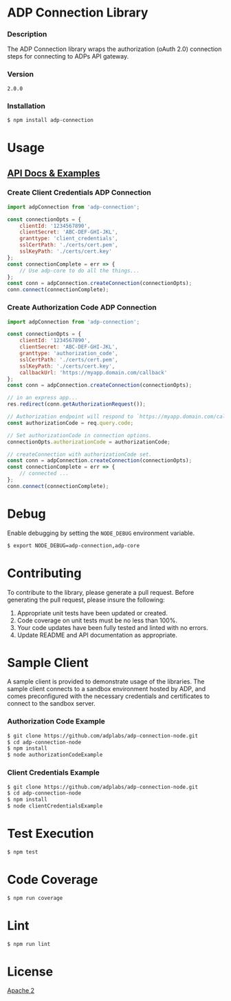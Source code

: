 # ADP Connection Library

### Description
The ADP Connection library wraps the authorization (oAuth 2.0) connection steps for connecting to ADPs API gateway.

### Version
`2.0.0`

### Installation
```sh
$ npm install adp-connection
```

# Usage 
## [API Docs & Examples](docs)

### Create Client Credentials ADP Connection
```js
import adpConnection from 'adp-connection';

const connectionOpts = {
    clientId: '1234567890',
    clientSecret: 'ABC-DEF-GHI-JKL',
    granttype: 'client_credentials',
    sslCertPath: './certs/cert.pem',
    sslKeyPath: './certs/cert.key'
};
const connectionComplete = err => {
    // Use adp-core to do all the things...
};
const conn = adpConnection.createConnection(connectionOpts);
conn.connect(connectionComplete);
```

### Create Authorization Code ADP Connection

```js
import adpConnection from 'adp-connection';

const connectionOpts = {
    clientId: '1234567890',
    clientSecret: 'ABC-DEF-GHI-JKL',
    granttype: 'authorization_code',
    sslCertPath: './certs/cert.pem',
    sslKeyPath: './certs/cert.key',
    callbackUrl: 'https://myapp.domain.com/callback'
};
const conn = adpConnection.createConnection(connectionOpts);

// in an express app...
res.redirect(conn.getAuthorizationRequest());

// Authorization endpoint will respond to `https://myapp.domain.com/callback` with `code` query parameter
const authorizationCode = req.query.code;

// Set authorizationCode in connection options. 
connectionOpts.authorizationCode = authorizationCode;

// createConnection with authorizationCode set.
const conn = adpConnection.createConnection(connectionOpts);
const connectionComplete = err => {
    // connected ...
};
conn.connect(connectionComplete);
```

# Debug
Enable debugging by setting the `NODE_DEBUG` environment variable.

```sh
$ export NODE_DEBUG=adp-connection,adp-core
```

# Contributing
To contribute to the library, please generate a pull request. Before generating the pull request, please insure the following:
1. Appropriate unit tests have been updated or created.
2. Code coverage on unit tests must be no less than 100%.
3. Your code updates have been fully tested and linted with no errors. 
4. Update README and API documentation as appropriate.

# Sample Client
A sample client is provided to demonstrate usage of the libraries. The sample client connects to a sandbox environment hosted by ADP, and comes preconfigured with the necessary credentials and certificates to connect to the sandbox server.

### Authorization Code Example
```sh
$ git clone https://github.com/adplabs/adp-connection-node.git
$ cd adp-connection-node
$ npm install
$ node authorizationCodeExample
```
### Client Credentials Example
```sh
$ git clone https://github.com/adplabs/adp-connection-node.git
$ cd adp-connection-node
$ npm install
$ node clientCredentialsExample
```

# Test Execution
```sh
$ npm test
```

# Code Coverage
```sh
$ npm run coverage
```

# Lint
```sh
$ npm run lint
```

# License 
[Apache 2](http://www.apache.org/licenses/LICENSE-2.0)
